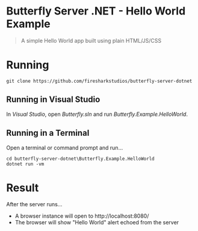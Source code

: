 # Butterfly Server .NET - Hello World Example

> A simple Hello World app built using plain HTML/JS/CSS

# Running

```
git clone https://github.com/firesharkstudios/butterfly-server-dotnet
```

## Running in Visual Studio

In *Visual Studio*, open *Butterfly.sln* and run *Butterfly.Example.HelloWorld*.

## Running in a Terminal

Open a terminal or command prompt and run...

```
cd butterfly-server-dotnet\Butterfly.Example.HelloWorld
dotnet run -vm
```

# Result

After the server runs...
- A browser instance will open to http://localhost:8080/
- The browser will show "Hello World" alert echoed from the server
